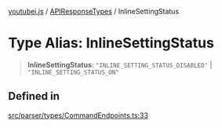 [youtubei.js](../../../README.md) / [APIResponseTypes](../README.md) / InlineSettingStatus

# Type Alias: InlineSettingStatus

> **InlineSettingStatus**: `"INLINE_SETTING_STATUS_DISABLED"` \| `"INLINE_SETTING_STATUS_ON"`

## Defined in

[src/parser/types/CommandEndpoints.ts:33](https://github.com/LuanRT/YouTube.js/blob/af92984523f90200a18314b94478a2697c9deab0/src/parser/types/CommandEndpoints.ts#L33)
